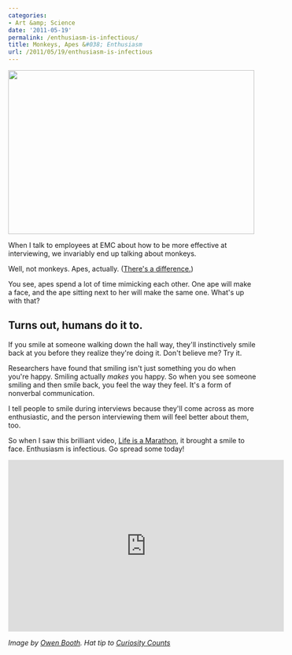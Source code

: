 ```yaml
---
categories:
- Art &amp; Science
date: '2011-05-19'
permalink: /enthusiasm-is-infectious/
title: Monkeys, Apes &#038; Enthusiasm
url: /2011/05/19/enthusiasm-is-infectious
---
```


<img src="https://gomakethings.com/wp-content/uploads/2011/05/ape.jpg" alt="" title="ape" width="500" height="333" class="aligncenter size-full wp-image-615" />

When I talk to employees at EMC about how to be more effective at interviewing, we invariably end up talking about monkeys.

Well, not monkeys. Apes, actually. (<a href="http://animals.howstuffworks.com/mammals/monkeys-vs-apes.htm">There's a difference.</a>)

You see, apes spend a lot of time mimicking each other. One ape will make a face, and the ape sitting next to her will make the same one. What's up with that?

<h2>Turns out, humans do it to.</h2>

If you smile at someone walking down the hall way, they'll instinctively smile back at you before they realize they're doing it. Don't believe me? Try it.

Researchers have found that smiling isn't just something you do when you're happy. Smiling actually <em>makes</em> you happy. So when you see someone smiling and then smile back, you feel the way they feel. It's a form of nonverbal communication.

I tell people to smile during interviews because they'll come across as more enthusiastic, and the person interviewing them will feel better about them, too.

So when I saw this brilliant video, <a href="https://www.youtube.com/watch?v=vosCMUGvd8Y">Life is a Marathon</a>, it brought a smile to face. Enthusiasm is infectious. Go spread some today!

<p align="center"><iframe width="560" height="349" src="https://www.youtube.com/embed/vosCMUGvd8Y?rel=0" frameborder="0" allowfullscreen></iframe></p>

<em>Image by <a href="http://www.flickr.com/photos/56008391@N00/125897239/">Owen Booth</a>. Hat tip to <a href="http://curiositycounts.com/post/5221691928/life-is-a-marathon-brilliant-and-heart-warming">Curiosity Counts</a></em>